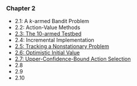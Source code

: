 ### Chapter 2
- 2.1: A $k$-armed Bandit Problem
- 2.2: Action-Value Methods
- [2.3: The 10-armed Testbed](chapter2/EpsilonGreedyExp.ipynb)
- 2.4: Incremental Implementation
- [2.5: Tracking a Nonstationary Problem](chapter2/NonstationaryExp.ipynb)
- [2.6: Optimistic Initial Value](chapter2/OptimisticGreedyExp.ipynb)
- [2.7: Upper-Confidence-Bound Action Selection](chapter2/UCBExp.ipynb)
- 2.8
- 2.9
- 2.10

